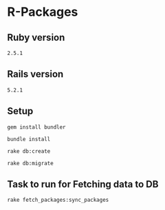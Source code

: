 # R-Packages

## Ruby version 
```
2.5.1
```
## Rails version
```
5.2.1
```

## Setup

```
gem install bundler
```
```
bundle install
```
```
rake db:create
```
```
rake db:migrate
```

## Task to run for Fetching data to DB
```
rake fetch_packages:sync_packages  
```
